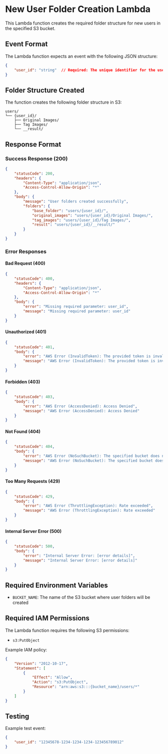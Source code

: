 # New User Folder Creation Lambda

This Lambda function creates the required folder structure for new users in the specified S3 bucket.

## Event Format

The Lambda function expects an event with the following JSON structure:

```json
{
    "user_id": "string"  // Required: The unique identifier for the user (e.g., Cognito sub)
}
```

## Folder Structure Created

The function creates the following folder structure in S3:
```
users/
└── {user_id}/
    ├── Original Images/
    ├── Tag Images/
    └── __result/
```

## Response Format

### Success Response (200)
```json
{
    "statusCode": 200,
    "headers": {
        "Content-Type": "application/json",
        "Access-Control-Allow-Origin": "*"
    },
    "body": {
        "message": "User folders created successfully",
        "folders": {
            "base_folder": "users/{user_id}/",
            "original_images": "users/{user_id}/Original Images/",
            "tag_images": "users/{user_id}/Tag Images/",
            "result": "users/{user_id}/__result/"
        }
    }
}
```

### Error Responses

#### Bad Request (400)
```json
{
    "statusCode": 400,
    "headers": {
        "Content-Type": "application/json",
        "Access-Control-Allow-Origin": "*"
    },
    "body": {
        "error": "Missing required parameter: user_id",
        "message": "Missing required parameter: user_id"
    }
}
```

#### Unauthorized (401)
```json
{
    "statusCode": 401,
    "body": {
        "error": "AWS Error (InvalidToken): The provided token is invalid",
        "message": "AWS Error (InvalidToken): The provided token is invalid"
    }
}
```

#### Forbidden (403)
```json
{
    "statusCode": 403,
    "body": {
        "error": "AWS Error (AccessDenied): Access Denied",
        "message": "AWS Error (AccessDenied): Access Denied"
    }
}
```

#### Not Found (404)
```json
{
    "statusCode": 404,
    "body": {
        "error": "AWS Error (NoSuchBucket): The specified bucket does not exist",
        "message": "AWS Error (NoSuchBucket): The specified bucket does not exist"
    }
}
```

#### Too Many Requests (429)
```json
{
    "statusCode": 429,
    "body": {
        "error": "AWS Error (ThrottlingException): Rate exceeded",
        "message": "AWS Error (ThrottlingException): Rate exceeded"
    }
}
```

#### Internal Server Error (500)
```json
{
    "statusCode": 500,
    "body": {
        "error": "Internal Server Error: [error details]",
        "message": "Internal Server Error: [error details]"
    }
}
```

## Required Environment Variables

- `BUCKET_NAME`: The name of the S3 bucket where user folders will be created

## Required IAM Permissions

The Lambda function requires the following S3 permissions:
- `s3:PutObject`

Example IAM policy:
```json
{
    "Version": "2012-10-17",
    "Statement": [
        {
            "Effect": "Allow",
            "Action": "s3:PutObject",
            "Resource": "arn:aws:s3:::{bucket_name}/users/*"
        }
    ]
}
```

## Testing

Example test event:
```json
{
    "user_id": "12345678-1234-1234-1234-123456789012"
} 